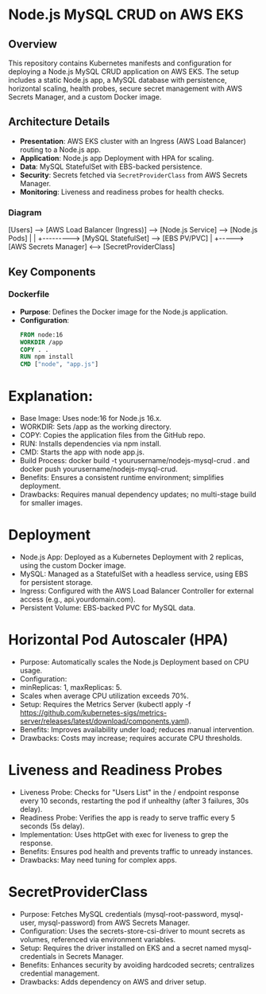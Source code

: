 # Node.js MySQL CRUD on AWS EKS

## Overview
This repository contains Kubernetes manifests and configuration for deploying a Node.js MySQL CRUD application on AWS EKS. The setup includes a static Node.js app, a MySQL database with persistence, horizontal scaling, health probes, secure secret management with AWS Secrets Manager, and a custom Docker image.

## Architecture Details
- **Presentation**: AWS EKS cluster with an Ingress (AWS Load Balancer) routing to a Node.js app.
- **Application**: Node.js app Deployment with HPA for scaling.
- **Data**: MySQL StatefulSet with EBS-backed persistence.
- **Security**: Secrets fetched via `SecretProviderClass` from AWS Secrets Manager.
- **Monitoring**: Liveness and readiness probes for health checks.

### Diagram
[Users] --> [AWS Load Balancer (Ingress)] --> [Node.js Service] --> [Node.js Pods]
|                                      |
+---------> [MySQL StatefulSet] --> [EBS PV/PVC]
|
+-----> [AWS Secrets Manager] <--> [SecretProviderClass]


## Key Components

### Dockerfile
- **Purpose**: Defines the Docker image for the Node.js application.
- **Configuration**:
  ```Dockerfile
  FROM node:16
  WORKDIR /app
  COPY . .
  RUN npm install
  CMD ["node", "app.js"]

# Explanation:
- Base Image: Uses node:16 for Node.js 16.x.
- WORKDIR: Sets /app as the working directory.
- COPY: Copies the application files from the GitHub repo.
- RUN: Installs dependencies via npm install.
- CMD: Starts the app with node app.js.
- Build Process: docker build -t yourusername/nodejs-mysql-crud . and docker push yourusername/nodejs-mysql-crud.
- Benefits: Ensures a consistent runtime environment; simplifies deployment.
- Drawbacks: Requires manual dependency updates; no multi-stage build for smaller images.


# Deployment
- Node.js App: Deployed as a Kubernetes Deployment with 2 replicas, using the custom Docker image.
- MySQL: Managed as a StatefulSet with a headless service, using EBS for persistent storage.
- Ingress: Configured with the AWS Load Balancer Controller for external access (e.g., api.yourdomain.com).
- Persistent Volume: EBS-backed PVC for MySQL data.

# Horizontal Pod Autoscaler (HPA)
- Purpose: Automatically scales the Node.js Deployment based on CPU usage.
- Configuration:
- minReplicas: 1, maxReplicas: 5.
- Scales when average CPU utilization exceeds 70%.
- Setup: Requires the Metrics Server (kubectl apply -f https://github.com/kubernetes-sigs/metrics-server/releases/latest/download/components.yaml).
- Benefits: Improves availability under load; reduces manual intervention.
- Drawbacks: Costs may increase; requires accurate CPU thresholds.

# Liveness and Readiness Probes
- Liveness Probe: Checks for "Users List" in the / endpoint response every 10 seconds, restarting the pod if unhealthy (after 3 failures, 30s delay).
- Readiness Probe: Verifies the app is ready to serve traffic every 5 seconds (5s delay).
- Implementation: Uses httpGet with exec for liveness to grep the response.
- Benefits: Ensures pod health and prevents traffic to unready instances.
- Drawbacks: May need tuning for complex apps.

# SecretProviderClass
- Purpose: Fetches MySQL credentials (mysql-root-password, mysql-user, mysql-password) from AWS Secrets Manager.
- Configuration: Uses the secrets-store-csi-driver to mount secrets as volumes, referenced via environment variables.
- Setup: Requires the driver installed on EKS and a secret named mysql-credentials in Secrets Manager.
- Benefits: Enhances security by avoiding hardcoded secrets; centralizes credential management.
- Drawbacks: Adds dependency on AWS and driver setup.


